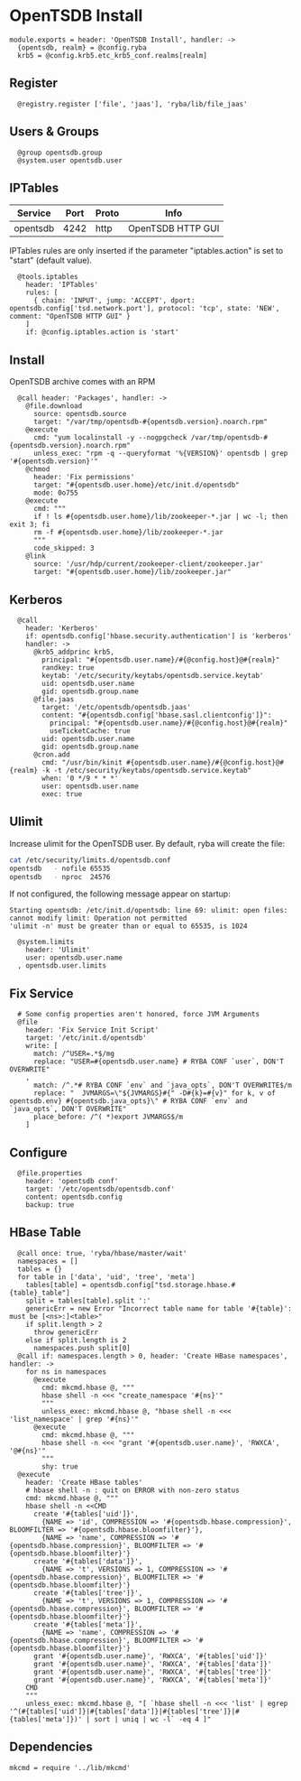 
# OpenTSDB Install

    module.exports = header: 'OpenTSDB Install', handler: -> 
      {opentsdb, realm} = @config.ryba
      krb5 = @config.krb5.etc_krb5_conf.realms[realm] 

## Register

      @registry.register ['file', 'jaas'], 'ryba/lib/file_jaas'

## Users & Groups

      @group opentsdb.group
      @system.user opentsdb.user

## IPTables

| Service  | Port | Proto | Info               |
|----------|------|-------|--------------------|
| opentsdb | 4242 | http  | OpenTSDB HTTP GUI  |

IPTables rules are only inserted if the parameter "iptables.action" is set to
"start" (default value).

      @tools.iptables
        header: 'IPTables'
        rules: [
          { chain: 'INPUT', jump: 'ACCEPT', dport: opentsdb.config['tsd.network.port'], protocol: 'tcp', state: 'NEW', comment: "OpenTSDB HTTP GUI" }
        ]
        if: @config.iptables.action is 'start'

## Install

OpenTSDB archive comes with an RPM

      @call header: 'Packages', handler: ->
        @file.download
          source: opentsdb.source
          target: "/var/tmp/opentsdb-#{opentsdb.version}.noarch.rpm"
        @execute
          cmd: "yum localinstall -y --nogpgcheck /var/tmp/opentsdb-#{opentsdb.version}.noarch.rpm"
          unless_exec: "rpm -q --queryformat '%{VERSION}' opentsdb | grep '#{opentsdb.version}'"
        @chmod
          header: 'Fix permissions'
          target: "#{opentsdb.user.home}/etc/init.d/opentsdb"
          mode: 0o755
        @execute
          cmd: """
          if ! ls #{opentsdb.user.home}/lib/zookeeper-*.jar | wc -l; then exit 3; fi
          rm -f #{opentsdb.user.home}/lib/zookeeper-*.jar
          """
          code_skipped: 3
        @link
          source: '/usr/hdp/current/zookeeper-client/zookeeper.jar'
          target: "#{opentsdb.user.home}/lib/zookeeper.jar"

## Kerberos

      @call
        header: 'Kerberos'
        if: opentsdb.config['hbase.security.authentication'] is 'kerberos'
        handler: ->
          @krb5_addprinc krb5,
            principal: "#{opentsdb.user.name}/#{@config.host}@#{realm}"
            randkey: true
            keytab: '/etc/security/keytabs/opentsdb.service.keytab'
            uid: opentsdb.user.name
            gid: opentsdb.group.name
          @file.jaas
            target: '/etc/opentsdb/opentsdb.jaas'
            content: "#{opentsdb.config['hbase.sasl.clientconfig']}":
              principal: "#{opentsdb.user.name}/#{@config.host}@#{realm}"
              useTicketCache: true
            uid: opentsdb.user.name
            gid: opentsdb.group.name
          @cron.add
            cmd: "/usr/bin/kinit #{opentsdb.user.name}/#{@config.host}@#{realm} -k -t /etc/security/keytabs/opentsdb.service.keytab"
            when: '0 */9 * * *'
            user: opentsdb.user.name
            exec: true

## Ulimit

Increase ulimit for the OpenTSDB user. By default, ryba will create the file:

```bash
cat /etc/security/limits.d/opentsdb.conf
opentsdb   - nofile 65535
opentsdb   - nproc  24576
```

If not configured, the following message appear on startup:

```
Starting opentsdb: /etc/init.d/opentsdb: line 69: ulimit: open files: cannot modify limit: Operation not permitted
'ulimit -n' must be greater than or equal to 65535, is 1024
```

      @system.limits
        header: 'Ulimit'
        user: opentsdb.user.name
      , opentsdb.user.limits

## Fix Service

      # Some config properties aren't honored, force JVM Arguments
      @file
        header: 'Fix Service Init Script'
        target: '/etc/init.d/opentsdb'
        write: [
          match: /^USER=.*$/mg
          replace: "USER=#{opentsdb.user.name} # RYBA CONF `user`, DON'T OVERWRITE"
        ,
          match: /^.*# RYBA CONF `env` and `java_opts`, DON'T OVERWRITE$/m
          replace: "  JVMARGS=\"${JVMARGS}#{" -D#{k}=#{v}" for k, v of opentsdb.env} #{opentsdb.java_opts}\" # RYBA CONF `env` and `java_opts`, DON'T OVERWRITE"
          place_before: /^( *)export JVMARGS$/m
        ]

## Configure

      @file.properties
        header: 'opentsdb conf'
        target: '/etc/opentsdb/opentsdb.conf'
        content: opentsdb.config
        backup: true

## HBase Table

      @call once: true, 'ryba/hbase/master/wait'
      namespaces = []
      tables = {}
      for table in ['data', 'uid', 'tree', 'meta']
        tables[table] = opentsdb.config["tsd.storage.hbase.#{table}_table"]
        split = tables[table].split ':'
        genericErr = new Error "Incorrect table name for table '#{table}': must be [<ns>:]<table>"
        if split.length > 2
          throw genericErr
        else if split.length is 2
          namespaces.push split[0]
      @call if: namespaces.length > 0, header: 'Create HBase namespaces', handler: ->
        for ns in namespaces
          @execute
            cmd: mkcmd.hbase @, """
            hbase shell -n <<< "create_namespace '#{ns}'"
            """
            unless_exec: mkcmd.hbase @, "hbase shell -n <<< 'list_namespace' | grep '#{ns}'"
          @execute
            cmd: mkcmd.hbase @, """
            hbase shell -n <<< "grant '#{opentsdb.user.name}', 'RWXCA', '@#{ns}'"
            """
            shy: true
      @execute
        header: 'Create HBase tables'
        # hbase shell -n : quit on ERROR with non-zero status
        cmd: mkcmd.hbase @, """
        hbase shell -n <<CMD
          create '#{tables['uid']}',
            {NAME => 'id', COMPRESSION => '#{opentsdb.hbase.compression}', BLOOMFILTER => '#{opentsdb.hbase.bloomfilter}'},
            {NAME => 'name', COMPRESSION => '#{opentsdb.hbase.compression}', BLOOMFILTER => '#{opentsdb.hbase.bloomfilter}'}
          create '#{tables['data']}',
            {NAME => 't', VERSIONS => 1, COMPRESSION => '#{opentsdb.hbase.compression}', BLOOMFILTER => '#{opentsdb.hbase.bloomfilter}'}
          create '#{tables['tree']}',
            {NAME => 't', VERSIONS => 1, COMPRESSION => '#{opentsdb.hbase.compression}', BLOOMFILTER => '#{opentsdb.hbase.bloomfilter}'}    
          create '#{tables['meta']}',
            {NAME => 'name', COMPRESSION => '#{opentsdb.hbase.compression}', BLOOMFILTER => '#{opentsdb.hbase.bloomfilter}'}
          grant '#{opentsdb.user.name}', 'RWXCA', '#{tables['uid']}'
          grant '#{opentsdb.user.name}', 'RWXCA', '#{tables['data']}'
          grant '#{opentsdb.user.name}', 'RWXCA', '#{tables['tree']}'
          grant '#{opentsdb.user.name}', 'RWXCA', '#{tables['meta']}'
        CMD
        """
        unless_exec: mkcmd.hbase @, "[ `hbase shell -n <<< 'list' | egrep '^(#{tables['uid']}|#{tables['data']}|#{tables['tree']}|#{tables['meta']})' | sort | uniq | wc -l` -eq 4 ]"

## Dependencies

    mkcmd = require '../lib/mkcmd'

